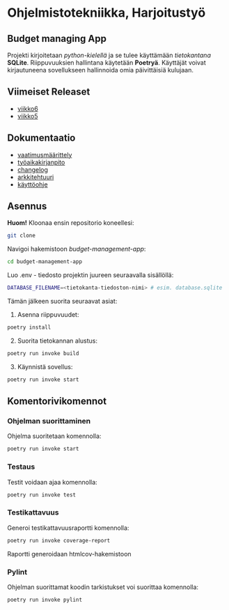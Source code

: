 # Ohjelmistotekniikka, Harjoitustyö

## Budget managing App

Projekti kirjoitetaan _python-kielellä_ ja se tulee käyttämään _tietokantana_ **SQLite**. Riippuvuuksien hallintana käytetään **Poetryä**.
Käyttäjät voivat kirjautuneena sovellukseen hallinnoida omia päivittäisiä kulujaan.
## Viimeiset Releaset
- [viikko6](https://github.com/BorisBanchev/ot-harjoitustyo/releases/tag/Viikko6)
- [viikko5](https://github.com/BorisBanchev/ot-harjoitustyo/releases/tag/Viikko5)
## Dokumentaatio

- [vaatimusmäärittely](https://github.com/BorisBanchev/ot-harjoitustyo/tree/main/budget-management-app/dokumentaatio/vaatimusmaarittely.md)
- [työaikakirjanpito](https://github.com/BorisBanchev/ot-harjoitustyo/tree/main/budget-management-app/dokumentaatio/tyoaikakirjanpito.md)
- [changelog](https://github.com/BorisBanchev/ot-harjoitustyo/tree/main/budget-management-app/dokumentaatio/changelog.md)
- [arkkitehtuuri](https://github.com/BorisBanchev/ot-harjoitustyo/tree/main/budget-management-app/dokumentaatio/arkkitehtuuri.md)
- [käyttöohje](https://github.com/BorisBanchev/ot-harjoitustyo/blob/main/budget-management-app/dokumentaatio/kayttoohje.md)

## Asennus

**Huom!** Kloonaa ensin repositorio koneellesi:

```bash
git clone
```

Navigoi hakemistoon _budget-management-app_:

```bash
cd budget-management-app
```

Luo .env - tiedosto projektin juureen seuraavalla sisällöllä:

```bash
DATABASE_FILENAME=<tietokanta-tiedoston-nimi> # esim. database.sqlite
```

Tämän jälkeen suorita seuraavat asiat:

1. Asenna riippuvuudet:

```bash
poetry install
```

2. Suorita tietokannan alustus:

```bash
poetry run invoke build
```

3. Käynnistä sovellus:

```bash
poetry run invoke start
```

## Komentorivikomennot

### Ohjelman suorittaminen

Ohjelma suoritetaan komennolla:

```bash
poetry run invoke start
```

### Testaus

Testit voidaan ajaa komennolla:

```bash
poetry run invoke test
```

### Testikattavuus

Generoi testikattavuusraportti komennolla:

```bash
poetry run invoke coverage-report
```

Raportti generoidaan htmlcov-hakemistoon

### Pylint
Ohjelman suorittamat koodin tarkistukset voi suorittaa komennolla:

```bash
poetry run invoke pylint
```
